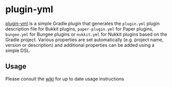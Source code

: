 # plugin-yml
[plugin-yml] is a simple Gradle plugin that generates the `plugin.yml` plugin description file for Bukkit plugins,
`paper-plugin.yml` for Paper plugins, `bungee.yml` for Bungee plugins or `nukkit.yml` for Nukkit plugins based on
the Gradle project. Various properties are set automatically (e.g. project name, version or description) and
additional properties can be added using a simple DSL.

## Usage

Please consult the [wiki](https://github.com/eldoriarpg/plugin-yml/wiki) for up to date usage instructions

[plugin-yml]: https://github.com/eldoriarpg/plugin-yml
